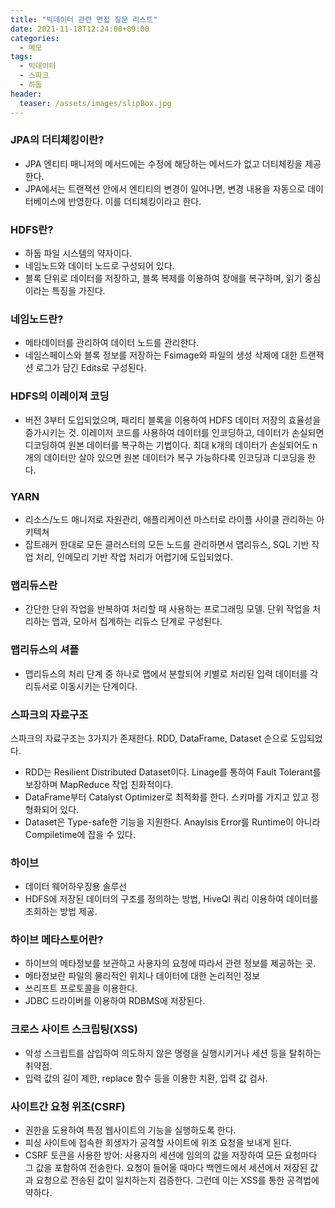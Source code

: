 ```yaml
---
title: "빅데이터 관련 면접 질문 리스트"
date: 2021-11-18T12:24:00+09:00
categories:
  - 메모
tags:
  - 빅데이터
  - 스파크
  - 하둡
header:
  teaser: /assets/images/slipBox.jpg
---
```


### JPA의 더티체킹이란?

- JPA 엔티티 매니저의 메서드에는 수정에 해당하는 메서드가 없고 더티체킹을 제공한다.
- JPA에서는 트랜잭션 안에서 엔티티의 변경이 일어나면, 변경 내용을 자동으로 데이터베이스에 반영한다. 이를 더티체킹이라고 한다.

### HDFS란?

- 하둡 파일 시스템의 약자이다.
- 네임노드와 데이터 노드로 구성되어 있다.
- 블록 단위로 데이터를 저장하고, 블록 복제를 이용하여 장애를 복구하며, 읽기 중심이라는 특징을 가진다.

### 네임노드란?

- 메타데이터를 관리하여 데이터 노드를 관리한다.
- 네임스페이스와 블록 정보를 저장하는 Fsimage와 파일의 생성 삭제에 대한 트랜잭션 로그가 담긴 Edits로 구성된다.

### HDFS의 이레이져 코딩

- 버전 3부터 도입되었으며, 패리티 블록을 이용하여 HDFS 데이터 저장의 효율성을 증가시키는 것. 이레이저 코드를 사용하여 데이터를 인코딩하고, 데이터가 손실되면 디코딩하여 원본 데이터를 복구하는 기법이다. 최대 k개의 데이터가 손실되어도 n개의 데이터만 살아 있으면 원본 데이터가 복구 가능하다록 인코딩과 디코딩을 한다.

### YARN

- 리소스/노드 매니저로 자원관리, 애플리케이션 마스터로 라이플 사이클 관리하는 아키텍쳐
- 잡트래커 한대로 모든 클러스터의 모든 노드를 관리하면서 맵리듀스, SQL 기반 작업 처리, 인메모리 기반 작업 처리가 어렵기에 도입되었다.

### 맵리듀스란

- 간단한 단위 작업을 반복하여 처리할 때 사용하는 프로그래밍 모델. 단위 작업을 처리하는 맵과, 모아서 집계하는 리듀스 단계로 구성된다.

### 맵리듀스의 셔플

- 맵리듀스의 처리 단계 중 하나로 맵에서 분할되어 키별로 처리된 입력 데이터를 각 리듀서로 이동시키는 단계이다.

### 스파크의 자료구조

스파크의 자료구조는 3가지가 존재한다. RDD, DataFrame, Dataset 순으로 도입되었다.

- RDD는 Resilient Distributed Dataset이다. Linage를 통하여 Fault Tolerant를 보장하며 MapReduce 작업 친화적이다.
- DataFrame부터 Catalyst Optimizer로 최적화를 한다. 스키마를 가지고 있고 정형화되어 있다.
- Dataset은 Type-safe한 기능을 지원한다. Anaylsis Error를 Runtime이 아니라 Compiletime에 잡을 수 있다.

### 하이브

- 데이터 웨어하우징용 솔루선
- HDFS에 저장된 데이터의 구조를 정의하는 방법, HiveQl 쿼리 이용하여 데이터를 조회하는 방법 제공.

### 하이브 메타스토어란?

- 하이브의 메타정보를 보관하고 사용자의 요청에 따라서 관련 정보를 제공하는 곳.
- 메타정보란 파일의 물리적인 위치나 데이터에 대한 논리적인 정보
- 쓰리프트 프로토콜을 이용한다.
- JDBC 드라이버를 이용하여 RDBMS에 저장된다.

### 크로스 사이트 스크립팅(XSS)

- 악성 스크립트를 삽입하여 의도하지 않은 명령을 실행시키거나 세션 등을 탈취하는 취약점.
- 입력 값의 길이 제한, replace 함수 등을 이용한 치환, 입력 값 검사.

### 사이트간 요청 위조(CSRF)

- 권한을 도용하여 특정 웹사이트의 기능을 실행하도록 한다.
- 피싱 사이트에 접속한 희생자가 공격할 사이트에 위조 요청을 보내게 된다.
- CSRF 토큰을 사용한 방어: 사용자의 세션에 임의의 값을 저장하여 모든 요청마다 그 값을 포함하여 전송한다. 요청이 들어올 때마다 백엔드에서 세션에서 저장된 값과 요청으로 전송된 값이 일치하는지 검증한다. 그런데 이는 XSS를 통한 공격법에 약하다.
